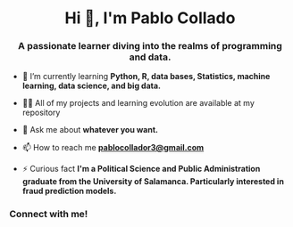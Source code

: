 <h1 align="center">Hi 👋, I'm Pablo Collado</h1>
<h3 align="center">A passionate learner diving into the realms of programming and data.</h3>

- 🌱 I’m currently learning **Python, R, data bases, Statistics, machine learning, data science, and big data.**

- 👨‍💻 All of my projects and learning evolution are available at my repository

- 💬 Ask me about **whatever you want.**

- 📫 How to reach me **pablocollador3@gmail.com**

- ⚡ Curious fact **I'm a Political Science and Public Administration graduate from the University of Salamanca. Particularly interested in fraud prediction models.**

<h3 align="left">  Connect with me!</h3>
<p align="left">
</p>

